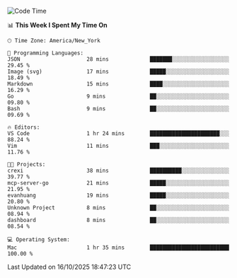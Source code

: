 

<!--START_SECTION:waka-->
![Code Time](http://img.shields.io/badge/Code%20Time-1%2C081%20hrs%2041%20mins-blue)

📊 **This Week I Spent My Time On** 

```text
🕑︎ Time Zone: America/New_York

💬 Programming Languages: 
JSON                     28 mins             ███████░░░░░░░░░░░░░░░░░░   29.45 % 
Image (svg)              17 mins             █████░░░░░░░░░░░░░░░░░░░░   18.49 % 
Markdown                 15 mins             ████░░░░░░░░░░░░░░░░░░░░░   16.29 % 
Go                       9 mins              ██░░░░░░░░░░░░░░░░░░░░░░░   09.80 % 
Bash                     9 mins              ██░░░░░░░░░░░░░░░░░░░░░░░   09.69 % 

🔥 Editors: 
VS Code                  1 hr 24 mins        ██████████████████████░░░   88.24 % 
Vim                      11 mins             ███░░░░░░░░░░░░░░░░░░░░░░   11.76 % 

🐱‍💻 Projects: 
crexi                    38 mins             ██████████░░░░░░░░░░░░░░░   39.77 % 
mcp-server-go            21 mins             █████░░░░░░░░░░░░░░░░░░░░   21.95 % 
evanhuang                19 mins             █████░░░░░░░░░░░░░░░░░░░░   20.80 % 
Unknown Project          8 mins              ██░░░░░░░░░░░░░░░░░░░░░░░   08.94 % 
dashboard                8 mins              ██░░░░░░░░░░░░░░░░░░░░░░░   08.54 % 

💻 Operating System: 
Mac                      1 hr 35 mins        █████████████████████████   100.00 % 
```


 Last Updated on 16/10/2025 18:47:23 UTC
<!--END_SECTION:waka-->
